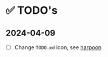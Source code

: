# ✅ TODO's

## 2024-04-09

- [ ] Change `TODO.md` icon, see [harpoon](https://github.com/ThePrimeagen/harpoon)
